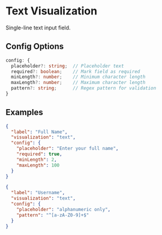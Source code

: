 # Text Visualization

Single-line text input field.

## Config Options

```typescript
config: {
  placeholder?: string;  // Placeholder text
  required?: boolean;    // Mark field as required
  minLength?: number;    // Minimum character length
  maxLength?: number;    // Maximum character length
  pattern?: string;      // Regex pattern for validation
}
```

## Examples

```json
{
  "label": "Full Name",
  "visualization": "text",
  "config": {
    "placeholder": "Enter your full name",
    "required": true,
    "minLength": 2,
    "maxLength": 100
  }
}
```

```json
{
  "label": "Username",
  "visualization": "text",
  "config": {
    "placeholder": "alphanumeric only",
    "pattern": "^[a-zA-Z0-9]+$"
  }
}
```